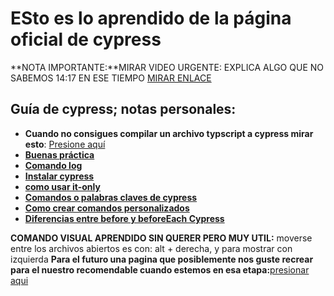 # ESto es lo aprendido de la página oficial de cypress

**NOTA IMPORTANTE:**MIRAR VIDEO URGENTE: EXPLICA ALGO QUE NO SABEMOS 14:17 EN ESE TIEMPO [MIRAR ENLACE](https://www.youtube.com/watch?v=dEgBfZ64F_E)

## Guía de cypress; notas personales:

- **Cuando no consigues compilar un archivo typscript a cypress mirar esto**: [Presione aquí](/enlaces-Markdown/arreglando-typescript.md)
- [**Buenas práctica**](/enlaces-Markdown/buenas-practicas.md)
- [**Comando log**](/enlaces-Markdown/comando-log.md)
- [**Instalar cypress**](/enlaces-Markdown/instalar-cypress.md)
- [**como usar it-only**](/enlaces-Markdown/it-only.md)
- [**Comandos o palabras claves de cypress**](/enlaces-Markdown/palabras-claves.md)
- [**Como crear comandos personalizados**](/enlaces-Markdown/comandos-personalizados.md)
- [**Diferencias entre before y beforeEach Cypress**](/enlaces-Markdown/diferencia-entre-before-beforeEach.md)


**COMANDO VISUAL APRENDIDO SIN QUERER PERO MUY UTIL:** moverse entre los archivos abiertos es con: alt + derecha, y para mostrar con izquierda
**Para el futuro una pagina que posiblemente nos guste recrear para el nuestro recomendable cuando estemos en esa etapa:**[presionar aqui](https://filiphric.com/cypress-basics-before-beforeeach-after-aftereach)


